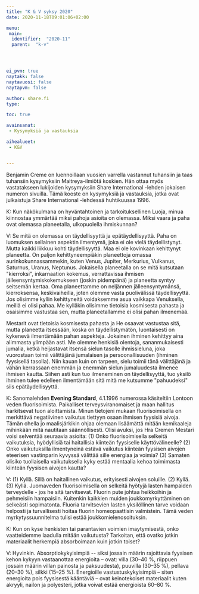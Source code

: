 ```yaml
---
title: "K & V syksy 2020"
date: 2020-11-18T09:01:06+02:00

menu:
 main:
  identifier:  "2020-11"
  parent:  "k-v"




ei_pvm: true
naytakk: false
naytavuosi: false
naytapvm: false

author: share.fi
type:

toc: true

avainsanat:
 - Kysymyksiä ja vastauksia

aihealueet:
 - K&V


---
```

<p class="alustus">Benjamin Creme on luennoillaan vuosien varrella vastannut tuhansiin ja taas tuhansiin kysymyksiin Maitreya-ilmiötä koskien. Hän ottaa myös vastatakseen lukijoiden kysymyksiin Share International -lehden jokaisen numeron sivuilla. Tämä kooste on kysymyksiä ja vastauksia, jotka ovat julkaistuja Share International -lehdessä huhtikuussa 1996.</p>


<div class="qna">

<p class="qna-q">K: Kun näkökulmana on hyväntahtoinen ja tarkoituksellinen Luoja, minua kiinnostaa ymmärtää miksi pahoja asioita on olemassa. Miksi vaara ja paha ovat olemassa planeetalla, ulkopuolella ihmiskunnan?</p>
V: Se mitä on olemassa on täydellisyyttä ja epätäydellisyyttä. Paha on luomuksen sellainen aspektin ilmentymä, joka ei ole vielä täydellistynyt. Mutta kaikki liikkuu kohti täydellisyyttä. Maa ei ole kovinkaan kehittynyt planeetta. On paljon kehittyneempiäkin planeettoja omassa aurinkokunnassammekin, kuten Venus, Jupiter, Merkurius, Vulkanus, Saturnus, Uranus, Neptunus. Jokaisella planeetalla on se mitä kutsutaan "kierroksi", inkarnaation kokemus, verrattavissa ihmisen jälleensyntymiskokemukseen (joskin pidempänä) ja planeetta syntyy seitsemän kertaa. Oma planeettamme on neljännen jälleensyntymänsä, kierroksensa, keskivaiheilla, joten olemme vasta puolivälissä täydellisyyttä. Jos olisimme kyllin kehittyneitä voidaksemme asua vaikkapa Venuksella, meillä ei olisi pahaa. Me kylläkin olisimme tietoisia kosmisesta pahasta ja osaisimme vastustaa sen, mutta planeetallamme ei olisi pahan ilmenemää.

Mestarit ovat tietoisia kosmisesta pahasta ja He osaavat vastustaa sitä, mutta planeetta itsessään, koska on täydellistymätön, luontaisesti on kykenevä ilmentämään pahan aspekteja. Jokainen ihminen kehittyy aina alimmasta ylimpään asti. Me olemme henkisiä olentoja, sananmukaisesti jumalia, ketkä heijastavat itsensä sielun tasolle ihmissieluna, joka vuorostaan toimii välittäjänä jumalaisen ja persoonallisuuden (ihminen fyysisellä tasolla). Niin kauan kuin on tarpeen, sielu toimii tänä välittäjänä ja vähän kerrassaan enemmän ja enemmän sielun jumaluudesta ilmenee ihmisen kautta. Siihen asti kun tuo ilmeneminen on täydellisyyttä, tuo yksilö ihminen tulee edelleen ilmentämään sitä mitä me kutsumme "pahuudeksi" siis epätäydellisyyttä.


<p class="qna-q">K: Sanomalehden <strong>Evening Standard</strong>, 4.1.1996 numerossa käsiteltiin Lontoon veden fluorisoimista. Paikalliset terveysviranomaiset ja maan hallitus harkitsevat tuon aloittamista. Minun tietojeni mukaan fluorisoimisella on merkittävä negatiivinen vaikutus tiettyyn osaan ihmisen fyysisiä aivoja. Tämän ohella jo maalisjärkikin ohjaa olemaan lisäämättä mitään kemikaaleja mihinkään mitä nautitaan säännöllisesti. Olisi avuksi, jos Hra Cremen Mestari voisi selventää seuraavia asioita: (1) Onko fluorisoimisella selkeitä vaikutuksia, hyödyllisiä tai haitallisia kiinteän fyysiselle käyttövälineelle? (2) Onko vaikutuksilla ilmentyneinä estävä vaikutus kiinteän fyysisen aivojen eteerisen vastinparin kyvyssä välittää sille energiaa ja voimia? (3) Samaten olisiko tuollaisella vaikutuksella kyky estää mentaalia kehoa toimimasta kiinteän fyysisen aivojen kautta?</p>
<p>V: (1) Kyllä. Sillä on haitallinen vaikutus, erityisesti aivojen soluille. (2) Kyllä. (3) Kyllä.
Juomaveden fluorisoimisella on selkeitä hyötyjä lasten hampaiden terveydelle - jos he sitä tarvitsevat. Fluorin pute johtaa heikkoihin ja pehmeisiin hampaisiin. Kuitenkin kaikkien muiden joukkomyrkyttäminen on selkeästi sopimatonta. Fluoria tarvitsevien lasten yksilöllinen tarve voidaan helposti ja turvallisesti hoitaa fluorin homeopaattisin valmistein. Tämä veden myrkytyssuunnitelma tulisi estää joukkomielenosoituksin.</p>

<p class="qna-q">K: Kun on kyse henkisten tai parantavien voimien imaytymisestä, onko vaatteidemme laadulla mitään vaikutusta? Tarkoitan, että ovatko jotkin materiaalit herkempiä absorboimaan kuin jotkin toiset?</p>
V: Hyvinkin. Absorptiokykyisimpiä -- siksi jossain määrin rajoittavia fyysisen kehon kykyyn vastaanottaa energioita – ovat: villa (30–40 %, riippuen jossain määrin villan painosta ja paksuudesta), puuvilla (30–35 %), pellava (20–30 %), silkki (15–25 %). Energioille vastustuskykyisimpiä – siten energioita pois fyysisestä kääntäviä – ovat keinotekoiset materiaalit kuten akryyli, nailon ja polyesteri, jotka voivat estää energioista 60–80 %.
</div>